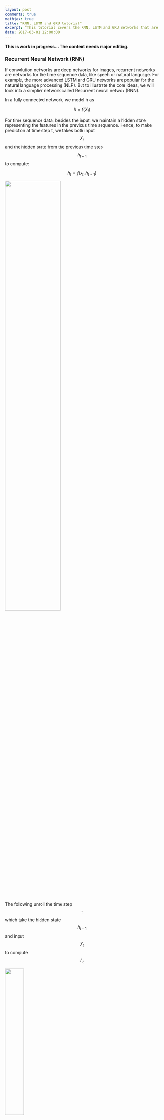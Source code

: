 ```yaml
---
layout: post
comments: true
mathjax: true
title: “RNN, LSTM and GRU tutorial”
excerpt: “This tutorial covers the RNN, LSTM and GRU networks that are widely popular for deep learning in NLP.”
date: 2017-03-01 12:00:00
---
```

**This is work in progress... The content needs major editing.**

### Recurrent Neural Network (RNN)

If convolution networks are deep networks for images, recurrent networks are networks for the time sequence data, like speeh or natural language. For example, the more advanced LSTM and GRU networks are popular for the natural language processing (NLP). But to illustrate the core ideas, we will look into a simplier network called Recurrent neural netwok (RNN).

In a fully connected network, we model h as 

$$
h = f(X_i)
$$


For time sequence data, besides the input, we maintain a hidden state representing the features in the previous time sequence. Hence, to make prediction at time step t, we takes both input $$ X_t $$ and the hidden state from the previous time step $$ h_{t-1}$$ to compute:

$$
h_t = f(x_t, h_{t-1})
$$

<div class="imgcap">
<img src="/assets/rnn/rnn_b.png" style="border:none;width:60%;">
</div>

The following unroll the time step 
$$
t
$$
which take the hidden state
$$
h_{t-1} 
$$
and input
$$
X_t
$$ 
to compute 
$$
h_t
$$
<div class="imgcap">
<img src="/assets/rnn/rnn_b3.png" style="border:none;width:35%;">
</div>

Here we unroll a RNN from time step 
$$
t-1
$$ 
 to 
$$
t+1
$$
:
<div class="imgcap">
<img src="/assets/rnn/rnn_b2.png" style="border:none;width:60%;">
</div>

In a FC network, 
$$
h
$$
servers as the output of the network. In RNN, 
$$
h
$$
servers 2 purposes: the hidden state for the previous sequence data as well as producing a prediction. Here we map the hidden state 
$$
h_t
$$
to a final prediction. For example, multiply 
$$
h_t
$$
with the matrix
$$
W
$$
to produce the desired predictions
$$
Y
$$.
 
<div class="imgcap">
<img src="/assets/rnn/cap14.png" style="border:none;width:30%;">
</div>

#### Create image caption using RNN
We will study a real example in explaing the RNN. For example, we input a school bus image into the RNN and output a caption like "A yellow school bus idles near a park." Our RNN will read an image and create an image caption.
<div class="imgcap">
<img src="/assets/rnn/cap.png" style="border:none;">
</div>
During the RNN training, we
1. Use a CNN network to capture features of an image.
2. Multiple the features with a trainable matrix to generate
$$
h_0
$$
3. Feed 
$$ 
h_0
$$
to the RNN.
4. Use a word embedding lookup table to convert a word to a word vector 
$$
X_1
$$
. (a.k.a word2vec)
5. Feed the word vector and
$$
h_0
$$ to the RNN.
$$
h_1 = f(X_1, h_0)
$$
6. Use a trainable matrix to map 
$$
h
$$
to scores which predict the probabilities of
$$
word_i
$$
to be the next caption word.
7. Move to the next time step with 
$$
h_1
$$ 
and the word "A" as input.

<div class="imgcap">
<img src="/assets/rnn/cap12.png" style="border:none;;">
</div>

#### Capture image features
We pass the image into a CNN and use one of the activation layer in the fully connected (FC) network to initialize the RNN. For example, in the picture below, we pick the input of the second FC layer which has a shape of (512,) as the features used to create captions.

<div class="imgcap">
<img src="/assets/rnn/cnn.png" style="border:none;;">
</div>

We multiple the CNN features with a trainable matrix to compute
$$
h_0
$$
for the first time step 1.

<div class="imgcap">
<img src="/assets/rnn/cap2.png" style="border:none;">
</div>

We will use 
$$
h_0
$$
for the RNN to compute
$$
h_1 = f(h_0, X_1)
$$

<div class="imgcap">
<img src="/assets/rnn/cap8.png" style="border:none;width:80%;">
</div>

Define the shape of CNN features (N, 512) and h (N, 512) which N is the batch size in training:
```python
input_dim   = 512   # CNN features dimension: 512  
hidden_dim  = 512   # Hidden state dimension: 512
```

Define the matrix to project the CNN features to 
$$
h_0
$$
.

```python
# W_proj: (input_dim, hidden_dim)
W_proj  = np.random.randn(input_dim, hidden_dim)
W_proj /= np.sqrt(input_dim)
b_proj  = np.zeros(hidden_dim)
```

Compute
$$
h_0
$$
.
```python
# Initialize CNN -> hidden state projection parameters
# h0: (N, hidden_dim)
h0 = features.dot(W_proj) + b_proj
```

#### Map words to RNN
Our training data contains both the images and captions. It also have a dictionary which map a vocabulary word to an integer. Caption words in the dataset are stored as word indexes. For example, the caption "A yellow school bus idles near a park." may stored as "1 5 3401 3461 78 5634 87 5 111 2" which 1 represents the "start" of a caption, 5 represents 'a', 3401 represents 'yellow'  and 2 represents the "end" of a caption.

> In this tutorial, we called the captions provided in the training dataset: true caption.

However, the RNN does not use the word index directly. Instead, through a word embedding lookup table (word2vec)
$$
W_{embed}
$$
, the word index is converted to a vector of length wordvec_dim. The RNN will take this vector
$$
X_t
$$ 
and 
$$
h_{t-1}
$$ to compute
$$
h_t
$$

<div class="imgcap">
<img src="/assets/rnn/cap9.png" style="border:none;width:40%;">
</div>

>  word2vec is a method to map a word to a vector say with 256 values. The mapping maintains the semantic relationship among words. The embedding lookup table is trained with deep learning.

When we create the training data, we convert words to the corresponding word index using a vocabulary dictionary. In runtime, we map the word index to a word vector.
<div class="imgcap">
<img src="/assets/rnn/encode.png" style="border:none;width:70%;">
</div>


Here is the code to convert an input caption word to the word vector x.
```python
wordvec_dim = 256  			   
```

```python
W_embed  = np.random.randn(vocab_size, wordvec_dim)
W_embed /= 100
```

```python
# captions:    (N, 17) The caption represent "<start> A yellow school bus idles near a park <end> <null> ... <null>" represent in word index. 
# captions_in  (N, 16) The caption feed into the RNN (X) = captions without the last word.
# captions_out (N, 16) The true caption output: the caption without "<start>"

# W_embed (vocab_size, wordvec_dim)
# captions_in: (N, 16) each captions_in contain at most 16 words.
# x: (N, 16, wordvec_dim)
x, cache_embed = word_embedding_forward(captions_in, W_embed)
```

```python
def word_embedding_forward(x, W):
  """
  Inputs:
  - x: Integer array of shape (N, T) each representing a word index for T timestep.
  - W: Weight matrix of shape (V, D) giving word vectors for all words. V is the vocabulary size and D is the size of the word vector.
  Returns a tuple of:
  - out: Array of shape (N, T, D) giving word vectors for all input words.
  - cache: Values needed for the backward pass
  """
  out, cache = None, None
  N, T = x.shape
  V, D = W.shape
  out = W[x]
  cache = (V, x)
  return out, cache  
```
  

#### RNN
<div class="imgcap">
<img src="/assets/rnn/score.png" style="border:none;width:40%;">
</div>

We pass the word vector
$$
X_0
$$
into the RNN. The output of the RNN 
$$
h_1
$$
is then multipy with 
$$
W_{vocab}
$$
to generate scores for each word in the vocabulary. For example, if we have 10004 words in the vocabulary, it will generate 10004 scores predicting how likely each word will be the next word in the caption. With the true caption and the scores, we compute the softmax loss of the RNN. 
<div class="imgcap">
<img src="/assets/rnn/score_1.png" style="border:none;">
</div>

The coding in computing the hidden states
$$
h_t
$$
, the scores and the softmax loss.
```python
# h: (N, 16, hidden_dim)
# Wx: (wordvec_dim, hidden_dim)
# Wh: (hidden_dim, hidden_dim)
h, cache_rnn = rnn_forward(x, h0, Wx, Wh, b)

# W_vocal: (hidden_dim, vocab_size 1004)
# scores: (N, 16, vocab_size 1004)
scores, cache_scores = temporal_affine_forward(h, W_vocab, b_vocab)
loss, dscores = temporal_softmax_loss(scores, captions_out, mask)
```

rnn_forward simply unroll the RNN to T time steps and update 
$$
h_t
$$
with each RNN step computation.
```python
def rnn_forward(x, h0, Wx, Wh, b):
  h, cache = None, None
  N, T, D = x.shape
  H = h0.shape[1]
  h = np.zeros((N, T, H))
  state = {}
  state[-1] = h0
  cache_step = [None] * T

  for t in range(T):
    xt = x[:, t, :]
    state[t], cache_step[t] = rnn_step_forward(xt, state[t-1], Wx, Wh, b)
    h[:, t, :] = state[t]

  cache = (cache_step, D)
  return h, cache
```

For each RNN step, we multiple 
$$
h_{t-1}
$$
with
$$
W_h
$$ 
and
$$
x_{t}
$$
with
$$
W_x
$$
to generate
$$
h_t
$$
```python
def rnn_step_forward(x, prev_h, Wx, Wh, b):
  next_h, cache = None, None
  state = np.dot(x, Wx) + np.dot(prev_h, Wh) + b
  next_h = np.tanh(state)

  cache = x, prev_h, Wx, Wh, state
  return next_h, cache
```    

Compute the scores by multiply
$$
W_{vocab}
$$
with
$$
h_t
$$
```python
 def temporal_affine_forward(x, w, b):
   N, T, D = x.shape
   M = b.shape[0]
   out = x.reshape(N * T, D).dot(w).reshape(N, T, M) + b
   cache = x, w, b, out
   return out, cache
```

For each words in the vocabulary (1004 words), we predict the probability of the word to be the next word in the caption. Then we compute the softmax cost to train the RNN later.
```python
def temporal_softmax_loss(x, y, mask):
  N, T, V = x.shape
  
  x_flat = x.reshape(N * T, V)
  y_flat = y.reshape(N * T)
  mask_flat = mask.reshape(N * T)
  
  probs = np.exp(x_flat - np.max(x_flat, axis=1, keepdims=True))
  probs /= np.sum(probs, axis=1, keepdims=True)
  loss = -np.sum(mask_flat * np.log(probs[np.arange(N * T), y_flat])) / N
  dx_flat = probs.copy()
  dx_flat[np.arange(N * T), y_flat] -= 1
  dx_flat /= N
  dx_flat *= mask_flat[:, None]
  
  dx = dx_flat.reshape(N, T, V)
  
  return loss, dx
```

    
#### Time step 0
Here is how we train with the image feature
$$
h_0
$$
and the first word 'start' to compute the softmax loss.

<div class="imgcap">
<img src="/assets/rnn/cap11.png" style="border:none;width:70%;">
</div>

#### Complete flow

After we completed the first time step.  we move onto the next time step with
$$
h_1
$$
and the next caption word 'A'. Note that, for training, we do not use our best prediction as the input
$$
X_t
$$
. We always use the true captions provided by the training set.  i.e., even the word 'A' has a very low score in our previous step prediction, we still use the work 'A' as the next input word since the whole purpose is to optimize the RNN with the true caption.

<div class="imgcap">
<img src="/assets/rnn/cap13.png" style="border:none;width:60%;">
</div>

Here is the detail complete flow in training 1 sample data.
<div class="imgcap">
<img src="/assets/rnn/cap3.png" style="border:none;;">
</div>

Here is the code for the forward feed, backpropagation and the loss.
```python
  def loss(self, features, captions):
    # For training, say the caption is "<start> A yellow bus idles near a park"
    # captions_in is the Xt input: "<start> A yellow bus idles near a"
    # captions_out is the true label: "A yellow bus idles near a park"
    captions_in = captions[:, :-1]
    captions_out = captions[:, 1:]
    
    mask = (captions_out != self._null)

    # Retrieve the trainable parameters
    W_proj, b_proj = self.params['W_proj'], self.params['b_proj']    
    W_embed = self.params['W_embed']
    Wx, Wh, b = self.params['Wx'], self.params['Wh'], self.params['b']
    W_vocab, b_vocab = self.params['W_vocab'], self.params['b_vocab']
    
    loss, grads = 0.0, {}
    # vocab_size = 1004
    # T          = 16
    #
    # features    : (N, input_dim)
    # W_proj      : (input_dim, hidden_dim)
    # h0          : (N, hidden_dim)
    #
    # x           : (N, T, wordvec_dim)
    # captions_in : (N, T) of word index
    # W-embed     : (vacab_size, wordvec_dim)
    #
    # h           : (N, 16, hidden_dim)
    # Wx          : (wordvec_dim, hidden_dim)
    # Wh          : (hidden_dim, hidden_dim)
    #
    # scores      : (N, 16, vocab_size)
    # W_vocab     : (hidden_dim, vocab_size)

    # Compute h0 from the image features.
    h0 = features.dot(W_proj) + b_proj

    # Find the word vector of the input caption word.
    x, cache_embed = word_embedding_forward(captions_in, W_embed)

    # Forward feed for the RNN
    h, cache_rnn = rnn_forward(x, h0, Wx, Wh, b)

    # Compute the scores for each words in the vocabulary
    scores, cache_scores = temporal_affine_forward(h, W_vocab, b_vocab)
	
    # Compute the softmax loss
    loss, dscores = temporal_softmax_loss(scores, captions_out, mask)

    # Perform the backpropagation
    dh, grads['W_vocab'], grads['b_vocab'] = temporal_affine_backward(dscores, cache_scores)
    dx, dh0, grads['Wx'], grads['Wh'], grads['b'] = rnn_backward(dh, cache_rnn)
    grads['W_embed'] = word_embedding_backward(dx, cache_embed)
    grads['b_proj'] = np.sum(dh0, axis=0)
    grads['W_proj'] = features.T.dot(dh0)
    
    return loss, grads
```

#### Making prediction

We will use the CNN to generate features for the image and map it to
$$
h_0
$$
with 
$$
W_{proj}
$$
.
<div class="imgcap">
<img src="/assets/rnn/cap4.png" style="border:none;width:80%;">
</div>

At time step 1, we feed the RNN with "start". The RNN computes the value 
$$
h_1
$$
which will multiply with 
$$
W_{vocab}
$$
to generate score for each word in the vocabulary (1004). We will make the first word prediction by select the one with the highest score (say, "A"). At time step 2, we will fit the highest score prediction "A" as an input into the time step 2. With 
$$
h_1
$$ 
computed at time step 1, we made the second preduction "bus".
	
<div class="imgcap">
<img src="/assets/rnn/cap7.png" style="border:none;;">
</div>

Here we compute the score and set the caption word at time step t to be the word with the highest score. We set prev_word to this prediction which will be used as data input for the next time step.
```python
scores, _ = affine_forward(next_h, W_vocab, b_vocab)
captions[:, t] = scores.argmax(axis=1)
prev_word = captions[:, t].reshape(N, 1)
```

Here is the full code making the prediction with comments:
```python
def sample(self, features, max_length=30):
    N = features.shape[0]
    captions = self._null * np.ones((N, max_length), dtype=np.int32)

    # Retrive all trainable parameters
    W_proj, b_proj = self.params['W_proj'], self.params['b_proj']
    W_embed = self.params['W_embed']
    Wx, Wh, b = self.params['Wx'], self.params['Wh'], self.params['b']
    W_vocab, b_vocab = self.params['W_vocab'], self.params['b_vocab']
    
    # N is the size of the data to test
    # prev_word : (N, 1)
    #
    # next_h    : (N, hidden_dim)
    # features  : (N, input_dim)
    # W_proj    : (input_dim, hidden_dim)
    #
    # embed     : (N, 1, wordvec_dim)
    # W-embed   : (vacab_size, wordvec_dim)
    #
    # next_c    : (N, hidden_dim*4) for LSTM
    #
    # scores    : (N, vocab_size)
    # W_vocab     : (hidden_dim, vocab_size)
    #
    # captions  : (N, max_length)

    # Set the first word as "<start>"
    prev_word = self._start * np.ones((N, 1), dtype=np.int32)

    # Compute h0
    next_h, affine_cache = affine_forward(features, W_proj, b_proj)

    H, _ = Wh.shape
    # for each time step
    for t in range(max_length):
      # Compute the word vector.
      embed, embed_cache = word_embedding_forward(prev_word, W_embed)
      # Compute h from the RNN
      next_h, cache = rnn_step_forward(np.squeeze(embed), next_h, Wx, Wh, b)
      # Map h to scores for each vocabulary word
      scores, _ = affine_forward(next_h, W_vocab, b_vocab)
      # Set the caption word at time t.
      captions[:, t] = scores.argmax(axis=1)
      # Set it to be the next word input in next time step.
      prev_word = captions[:, t].reshape(N, 1)

    return captions
```

Finally here is the final detail flows:
<div class="imgcap">
<img src="/assets/rnn/cap5.png" style="border:none;;">
</div>

### Long Short Term Memory network (LSTM)

<div class="imgcap">
<img src="/assets/rnn/cap6.png" style="border:none;;">
</div>

### Gated Recurrent Units (GRU)
